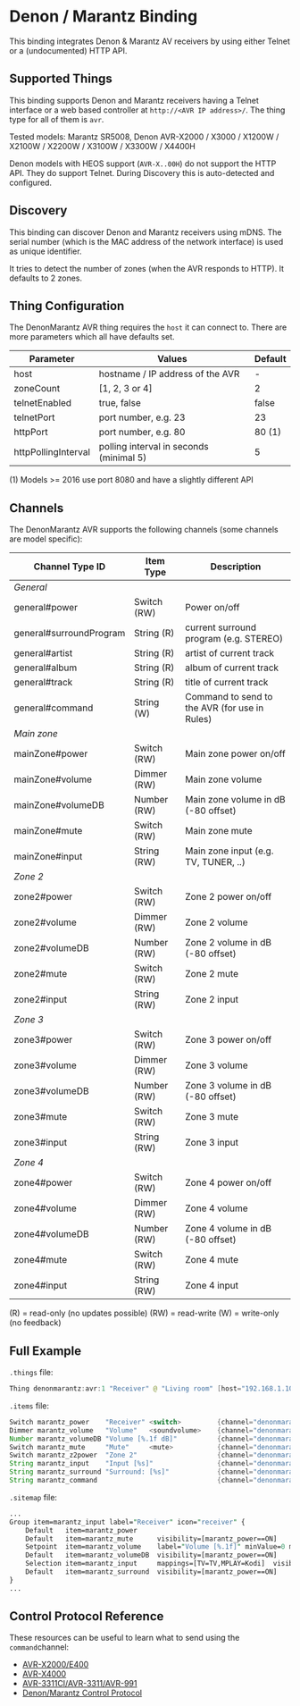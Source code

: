 # Denon / Marantz Binding

This binding integrates Denon & Marantz AV receivers by using either Telnet or a (undocumented) HTTP API.

## Supported Things

This binding supports Denon and Marantz receivers having a Telnet interface or a web based controller at `http://<AVR IP address>/`.
The thing type for all of them is `avr`.

Tested models: Marantz SR5008, Denon AVR-X2000 / X3000 / X1200W / X2100W / X2200W / X3100W / X3300W / X4400H

Denon models with HEOS support (`AVR-X..00H`) do not support the HTTP API. They do support Telnet.
During Discovery this is auto-detected and configured.

## Discovery

This binding can discover Denon and Marantz receivers using mDNS.
The serial number (which is the MAC address of the network interface) is used as unique identifier.

It tries to detect the number of zones (when the AVR responds to HTTP).
It defaults to 2 zones.

## Thing Configuration

The DenonMarantz AVR thing requires the `host` it can connect to.
There are more parameters which all have defaults set.

| Parameter           | Values                                    | Default |
|---------------------|-------------------------------------------|---------|
| host                | hostname / IP address of the AVR          | -       |
| zoneCount           | [1, 2, 3 or 4]                            | 2       |
| telnetEnabled       | true, false                               | false   |
| telnetPort          | port number, e.g. 23                      | 23      |
| httpPort            | port number, e.g. 80                      | 80 (1)  |
| httpPollingInterval | polling interval in seconds (minimal 5)   | 5       |

(1) Models >= 2016 use port 8080 and have a slightly different API

## Channels

The DenonMarantz AVR supports the following channels (some channels are model specific):

| Channel Type ID         | Item Type    | Description  |
|-------------------------|--------------|--------------|
| _General_               |              |
|  general#power            | Switch (RW) | Power on/off
|  general#surroundProgram  | String (R) | current surround program (e.g. STEREO)
|  general#artist | String (R) | artist of current track
|  general#album | String (R) |  album of current track
|  general#track | String (R) |  title of current track
|  general#command          | String (W) | Command to send to the AVR (for use in Rules)
| _Main zone_             |              |
|  mainZone#power    | Switch (RW) | Main zone power on/off
|  mainZone#volume       | Dimmer (RW) | Main zone volume
|  mainZone#volumeDB     | Number (RW) | Main zone volume in dB (-80 offset)
|  mainZone#mute             | Switch (RW) | Main zone mute
|  mainZone#input            | String (RW) | Main zone input (e.g. TV, TUNER, ..)
|  _Zone 2_               |              |
|  zone2#power | Switch (RW) | Zone 2 power on/off
|  zone2#volume | Dimmer (RW) | Zone 2 volume
|  zone2#volumeDB | Number (RW) | Zone 2 volume in dB (-80 offset)
|  zone2#mute | Switch (RW) | Zone 2 mute
|  zone2#input | String (RW) | Zone 2 input
|  _Zone 3_               |              |
|  zone3#power | Switch (RW) | Zone 3 power on/off
|  zone3#volume | Dimmer (RW) | Zone 3 volume
|  zone3#volumeDB | Number (RW) | Zone 3 volume in dB (-80 offset)
|  zone3#mute | Switch (RW) | Zone 3 mute
|  zone3#input | String (RW) | Zone 3 input
|  _Zone 4_               |              |
|  zone4#power | Switch (RW) | Zone 4 power on/off
|  zone4#volume | Dimmer (RW) | Zone 4 volume
|  zone4#volumeDB | Number (RW) | Zone 4 volume in dB (-80 offset)
|  zone4#mute | Switch (RW) | Zone 4 mute
|  zone4#input | String (RW) | Zone 4 input

(R) = read-only (no updates possible)
(RW) = read-write
(W) = write-only (no feedback)

## Full Example

`.things` file:

```java
Thing denonmarantz:avr:1 "Receiver" @ "Living room" [host="192.168.1.100"]
```

`.items` file:

```java
Switch marantz_power    "Receiver" <switch>         {channel="denonmarantz:avr:1:general#power"}
Dimmer marantz_volume   "Volume"   <soundvolume>    {channel="denonmarantz:avr:1:mainZone#volume"}
Number marantz_volumeDB "Volume [%.1f dB]"          {channel="denonmarantz:avr:1:mainzone#volume"}
Switch marantz_mute     "Mute"     <mute>           {channel="denonmarantz:avr:1:mainZone#mute"}
Switch marantz_z2power  "Zone 2"                    {channel="denonmarantz:avr:1:zone2#power"}
String marantz_input    "Input [%s]"                {channel="denonmarantz:avr:1:mainZone#input" }
String marantz_surround "Surround: [%s]"            {channel="denonmarantz:avr:1:general#surroundProgram"}
String marantz_command                              {channel="denonmarantz:avr:1:general#command"}
```

`.sitemap` file:

```perl
...
Group item=marantz_input label="Receiver" icon="receiver" {
    Default   item=marantz_power
    Default   item=marantz_mute      visibility=[marantz_power==ON]
    Setpoint  item=marantz_volume    label="Volume [%.1f]" minValue=0 maxValue=40 step=0.5  visibility=[marantz_power==ON]
    Default   item=marantz_volumeDB  visibility=[marantz_power==ON]
    Selection item=marantz_input     mappings=[TV=TV,MPLAY=Kodi]  visibility=[marantz_power==ON]
    Default   item=marantz_surround  visibility=[marantz_power==ON]
}
...
```

## Control Protocol Reference

These resources can be useful to learn what to send using the `command`channel:

- [AVR-X2000/E400](http://www2.aerne.com/Public/dok-sw.nsf/0c6187bc750a16fcc1256e3c005a9740/96a2ba120706d10dc1257bdd0033493f/$FILE/AVRX2000_E400_PROTOCOL(10.1.0)_V04.pdf)
- [AVR-X4000](https://usa.denon.com/us/product/hometheater/receivers/avrx4000?docname=AVRX4000_PROTOCOL(10%203%200)_V03.pdf)
- [AVR-3311CI/AVR-3311/AVR-991](https://www.awe-europe.com/documents/Control%20Docs/Denon/Archive/AVR3311CI_AVR3311_991_PROTOCOL_V7.1.0.pdf)
- [Denon/Marantz Control Protocol](https://assets.eu.denon.com/DocumentMaster/DE/AVR1713_AVR1613_PROTOCOL_V8.6.0.pdf)
